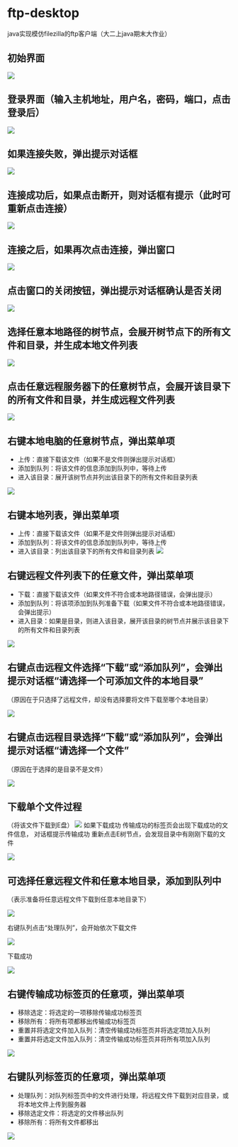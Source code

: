 # ftp-desktop
java实现模仿filezilla的ftp客户端（大二上java期末大作业）
## 初始界面
![](https://github.com/fionacat/ftp-desktop/blob/master/bin/%E5%88%9D%E5%A7%8B%E7%95%8C%E9%9D%A2.png)
## 登录界面（输入主机地址，用户名，密码，端口，点击登录后）
![](https://github.com/fionacat/ftp-desktop/blob/master/bin/%E7%99%BB%E9%99%86%E7%95%8C%E9%9D%A2.png)

## 如果连接失败，弹出提示对话框
![](https://github.com/fionacat/ftp-desktop/blob/master/bin/3.png)
## 连接成功后，如果点击断开，则对话框有提示（此时可重新点击连接）
 
![](https://github.com/fionacat/ftp-desktop/blob/master/bin/4.png)






## 连接之后，如果再次点击连接，弹出窗口
 
![](https://github.com/fionacat/ftp-desktop/blob/master/bin/5.png)
## 点击窗口的关闭按钮，弹出提示对话框确认是否关闭
 
![](https://github.com/fionacat/ftp-desktop/blob/master/bin/6.png)







## 选择任意本地路径的树节点，会展开树节点下的所有文件和目录，并生成本地文件列表
 
![](https://github.com/fionacat/ftp-desktop/blob/master/bin/7.png)



## 点击任意远程服务器下的任意树节点，会展开该目录下的所有文件和目录，并生成远程文件列表
 
![](https://github.com/fionacat/ftp-desktop/blob/master/bin/8.png)
## 右键本地电脑的任意树节点，弹出菜单项
* 上传：直接下载该文件（如果不是文件则弹出提示对话框）
* 添加到队列：将该文件的信息添加到队列中，等待上传
* 进入该目录：展开该树节点并列出该目录下的所有文件和目录列表
 
![](https://github.com/fionacat/ftp-desktop/blob/master/bin/9.jpg)




## 右键本地列表，弹出菜单项

* 上传：直接下载该文件（如果不是文件则弹出提示对话框）
* 添加到队列：将该文件的信息添加到队列中，等待上传
* 进入该目录：列出该目录下的所有文件和目录列表
![](https://github.com/fionacat/ftp-desktop/blob/master/bin/10.jpg) 
## 右键远程文件列表下的任意文件，弹出菜单项
* 下载：直接下载该文件（如果文件不符合或本地路径错误，会弹出提示）
* 添加到队列：将该项添加到队列准备下载（如果文件不符合或本地路径错误，会弹出提示）
* 进入目录：如果是目录，则进入该目录，展开该目录的树节点并展示该目录下的所有文件和目录列表

![](https://github.com/fionacat/ftp-desktop/blob/master/bin/11.jpg) 
## 右键点击远程文件选择“下载”或“添加队列”，会弹出提示对话框“请选择一个可添加文件的本地目录”
（原因在于只选择了远程文件，却没有选择要将文件下载至哪个本地目录）

![](https://github.com/fionacat/ftp-desktop/blob/master/bin/12.png) 
## 右键点击远程目录选择“下载”或“添加队列”，会弹出提示对话框“请选择一个文件”
（原因在于选择的是目录不是文件）

![](https://github.com/fionacat/ftp-desktop/blob/master/bin/13.png) 
## 下载单个文件过程
（将该文件下载到E盘）
![](https://github.com/fionacat/ftp-desktop/blob/master/bin/14.png) 
如果下载成功
传输成功的标签页会出现下载成功的文件信息，
对话框提示传输成功
重新点击E树节点，会发现目录中有刚刚下载的文件
 
![](https://github.com/fionacat/ftp-desktop/blob/master/bin/21.png) 


## 可选择任意远程文件和任意本地目录，添加到队列中
（表示准备将任意远程文件下载到任意本地目录下）
 
![](https://github.com/fionacat/ftp-desktop/blob/master/bin/16.png)




右键队列点击“处理队列”，会开始依次下载文件
 
![](https://github.com/fionacat/ftp-desktop/blob/master/bin/17.png)

下载成功
 

![](https://github.com/fionacat/ftp-desktop/blob/master/bin/31.png)




## 右键传输成功标签页的任意项，弹出菜单项
* 移除选定：将选定的一项移除传输成功标签页
* 移除所有：将所有项都移出传输成功标签页
* 重置并将选定文件加入队列：清空传输成功标签页并将选定项加入队列
* 重置并将选定文件加入队列：清空传输成功标签页并将所有项加入队列

![](https://github.com/fionacat/ftp-desktop/blob/master/bin/18.jpg) 

## 右键队列标签页的任意项，弹出菜单项
* 处理队列：对队列标签页中的文件进行处理，将远程文件下载到对应目录，或将本地文件上传到服务器
* 移除选定文件：将选定的文件移出队列
* 移除所有：将所有文件都移出
 
![](https://github.com/fionacat/ftp-desktop/blob/master/bin/19.jpg)
